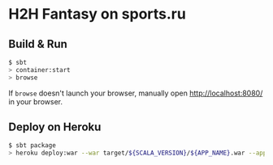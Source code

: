 # H2H Fantasy on sports.ru #

## Build & Run ##

```sh
$ sbt
> container:start
> browse
```

If `browse` doesn't launch your browser, manually open [http://localhost:8080/](http://localhost:8080/) in your browser.

## Deploy on Heroku ##

```sh
$ sbt package
> heroku deploy:war --war target/${SCALA_VERSION}/${APP_NAME}.war --app ${HEROKU_APP_NAME}
```